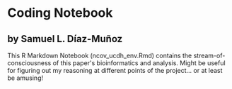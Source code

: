 # Coding Notebook
## by Samuel L. Díaz-Muñoz

This R Markdown Notebook (ncov_ucdh_env.Rmd) contains the stream-of-consciousness of this paper's bioinformatics and analysis. Might be useful for figuring out my reasoning at different points of the project... or at least be amusing!